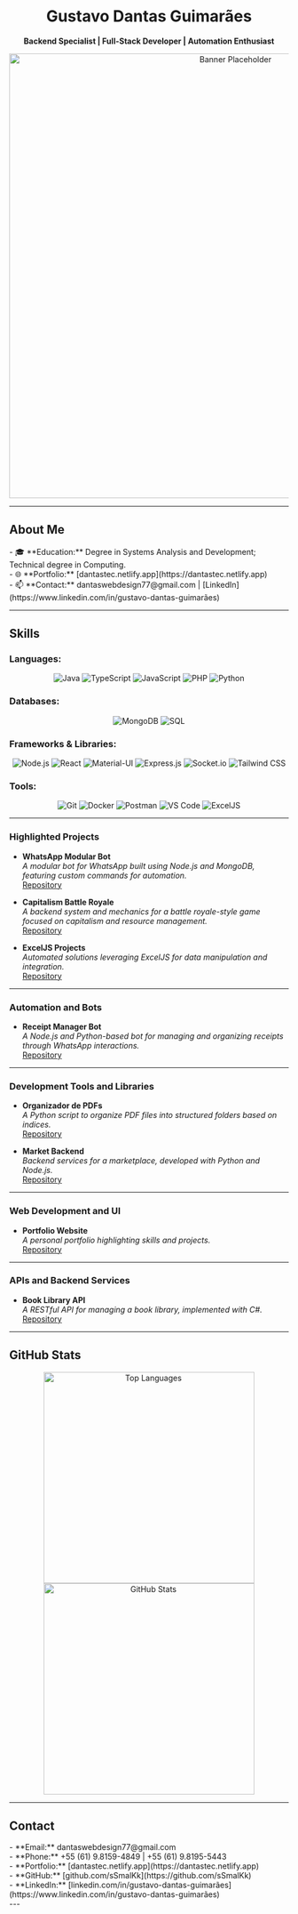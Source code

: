 <h1 align="center">Gustavo Dantas Guimarães</h1>
<p align="center">
  <b>Backend Specialist | Full-Stack Developer | Automation Enthusiast</b>
</p>

<p align="center">
  <img src="https://mir-s3-cdn-cf.behance.net/project_modules/max_1200/16da17216203371.677c49ba2796a.png" alt="Banner Placeholder" width="800px">
</p>

---

<h2>About Me</h2>
- 🎓 **Education:** Degree in Systems Analysis and Development; Technical degree in Computing.  </br>
- 🌐 **Portfolio:** [dantastec.netlify.app](https://dantastec.netlify.app)    </br>
- 📫 **Contact:** dantaswebdesign77@gmail.com | [LinkedIn](https://www.linkedin.com/in/gustavo-dantas-guimarães)    </br>

---

<h2>Skills</h2>

<h3>Languages:</h3>
<p align="center">
  <img alt="Java" src="https://img.shields.io/badge/Java-ED8B00?style=for-the-badge&logo=java&logoColor=white">
  <img alt="TypeScript" src="https://img.shields.io/badge/TypeScript-007ACC?style=for-the-badge&logo=typescript&logoColor=white">
  <img alt="JavaScript" src="https://img.shields.io/badge/JavaScript-F7DF1E?style=for-the-badge&logo=javascript&logoColor=black">
  <img alt="PHP" src="https://img.shields.io/badge/PHP-777BB4?style=for-the-badge&logo=php&logoColor=white">
  <img alt="Python" src="https://img.shields.io/badge/Python-3776AB?style=for-the-badge&logo=python&logoColor=white">
</p>

<h3>Databases:</h3>
<p align="center">
  <img alt="MongoDB" src="https://img.shields.io/badge/MongoDB-4EA94B?style=for-the-badge&logo=mongodb&logoColor=white">
  <img alt="SQL" src="https://img.shields.io/badge/SQL-4479A1?style=for-the-badge&logo=postgresql&logoColor=white">
</p>

<h3>Frameworks & Libraries:</h3>
<p align="center">
  <img alt="Node.js" src="https://img.shields.io/badge/Node.js-339933?style=for-the-badge&logo=nodedotjs&logoColor=white">
  <img alt="React" src="https://img.shields.io/badge/React-20232A?style=for-the-badge&logo=react&logoColor=61DAFB">
  <img alt="Material-UI" src="https://img.shields.io/badge/Material--UI-0081CB?style=for-the-badge&logo=material-ui&logoColor=white">
  <img alt="Express.js" src="https://img.shields.io/badge/Express.js-404D59?style=for-the-badge&logo=express&logoColor=white">
  <img alt="Socket.io" src="https://img.shields.io/badge/Socket.io-010101?style=for-the-badge&logo=socket.io&logoColor=white">
  <img alt="Tailwind CSS" src="https://img.shields.io/badge/Tailwind_CSS-38B2AC?style=for-the-badge&logo=tailwind-css&logoColor=white">
</p>

<h3>Tools:</h3>
<p align="center">
  <img alt="Git" src="https://img.shields.io/badge/Git-F05032?style=for-the-badge&logo=git&logoColor=white">
  <img alt="Docker" src="https://img.shields.io/badge/Docker-2496ED?style=for-the-badge&logo=docker&logoColor=white">
  <img alt="Postman" src="https://img.shields.io/badge/Postman-FF6C37?style=for-the-badge&logo=postman&logoColor=white">
  <img alt="VS Code" src="https://img.shields.io/badge/VS_Code-0078D4?style=for-the-badge&logo=visual-studio-code&logoColor=white">
  <img alt="ExcelJS" src="https://img.shields.io/badge/ExcelJS-217346?style=for-the-badge&logo=microsoft-excel&logoColor=white">
</p>

---
### Highlighted Projects
- **WhatsApp Modular Bot**  
  *A modular bot for WhatsApp built using Node.js and MongoDB, featuring custom commands for automation.*  
  [Repository](https://github.com/sSmalKk/whatsapp-modular-bot)

- **Capitalism Battle Royale**  
  *A backend system and mechanics for a battle royale-style game focused on capitalism and resource management.*  
  [Repository](https://github.com/sSmalKk/CapitalismBattleRoyale)
  
- **ExcelJS Projects**  
  *Automated solutions leveraging ExcelJS for data manipulation and integration.*  
  [Repository](https://github.com/sSmalKk/exceljs-tools)

---


### Automation and Bots

- **Receipt Manager Bot**  
  *A Node.js and Python-based bot for managing and organizing receipts through WhatsApp interactions.*  
  [Repository](https://github.com/sSmalKk/receipt-manager-bot)

---

### Development Tools and Libraries
- **Organizador de PDFs**  
  *A Python script to organize PDF files into structured folders based on indices.*  
  [Repository](https://github.com/sSmalKk/organizador-pdfs)

- **Market Backend**  
  *Backend services for a marketplace, developed with Python and Node.js.*  
  [Repository](https://github.com/sSmalKk/MarketBackend)


---

### Web Development and UI
- **Portfolio Website**  
  *A personal portfolio highlighting skills and projects.*  
  [Repository](https://github.com/sSmalKk/Portifolio)

---

### APIs and Backend Services
- **Book Library API**  
  *A RESTful API for managing a book library, implemented with C#.*  
  [Repository](https://github.com/sSmalKk/BookLibrary)
---

<h2>GitHub Stats</h2>
<p align="center">
  <img width="380px" src="https://github-readme-stats.vercel.app/api/top-langs/?username=sSmalKk&layout=compact&theme=radical" alt="Top Languages">
  <img width="380px" src="https://github-readme-stats.vercel.app/api?username=sSmalKk&show_icons=true&theme=radical" alt="GitHub Stats">
</p>

---

<h2>Contact</h2>
- **Email:** dantaswebdesign77@gmail.com  </br>
- **Phone:** +55 (61) 9.8159-4849 | +55 (61) 9.8195-5443  </br>
- **Portfolio:** [dantastec.netlify.app](https://dantastec.netlify.app)  </br>
- **GitHub:** [github.com/sSmalKk](https://github.com/sSmalKk)  </br>
- **LinkedIn:** [linkedin.com/in/gustavo-dantas-guimarães](https://www.linkedin.com/in/gustavo-dantas-guimarães)  </br>
---


